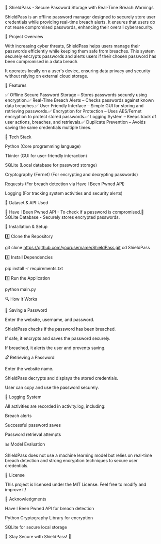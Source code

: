 🔐 ShieldPass - Secure Password Storage with Real-Time Breach Warnings

ShieldPass is an offline password manager designed to securely store user credentials while providing real-time breach alerts. It ensures that users do not reuse compromised passwords, enhancing their overall cybersecurity.

📌 Project Overview

With increasing cyber threats, ShieldPass helps users manage their passwords efficiently while keeping them safe from breaches. This system securely encrypts passwords and alerts users if their chosen password has been compromised in a data breach.

It operates locally on a user's device, ensuring data privacy and security without relying on external cloud storage.

🌿 Features

✅ Offline Secure Password Storage – Stores passwords securely using encryption.✅ Real-Time Breach Alerts – Checks passwords against known data breaches.✅ User-Friendly Interface – Simple GUI for storing and retrieving passwords.✅ Encryption for Protection – Uses AES/Fernet encryption to protect stored passwords.✅ Logging System – Keeps track of user actions, breaches, and retrievals.✅ Duplicate Prevention – Avoids saving the same credentials multiple times.

🤖 Tech Stack

Python (Core programming language)

Tkinter (GUI for user-friendly interaction)

SQLite (Local database for password storage)

Cryptography (Fernet) (For encrypting and decrypting passwords)

Requests (For breach detection via Have I Been Pwned API)

Logging (For tracking system activities and security alerts)

📂 Dataset & API Used

🔹 Have I Been Pwned API - To check if a password is compromised.🔹 SQLite Database - Securely stores encrypted passwords.

🚀 Installation & Setup

1️⃣ Clone the Repository

git clone https://github.com/yourusername/ShieldPass.git
cd ShieldPass

2️⃣ Install Dependencies

pip install -r requirements.txt

3️⃣ Run the Application

python main.py

🔍 How It Works

🔐 Saving a Password

Enter the website, username, and password.

ShieldPass checks if the password has been breached.

If safe, it encrypts and saves the password securely.

If breached, it alerts the user and prevents saving.

🔓 Retrieving a Password

Enter the website name.

ShieldPass decrypts and displays the stored credentials.

User can copy and use the password securely.

📜 Logging System

All activities are recorded in activity.log, including:

Breach alerts

Successful password saves

Password retrieval attempts

📊 Model Evaluation

ShieldPass does not use a machine learning model but relies on real-time breach detection and strong encryption techniques to secure user credentials.

📜 License

This project is licensed under the MIT License. Feel free to modify and improve it!

🙌 Acknowledgments

Have I Been Pwned API for breach detection

Python Cryptography Library for encryption

SQLite for secure local storage

📌 Stay Secure with ShieldPass! 🔐

